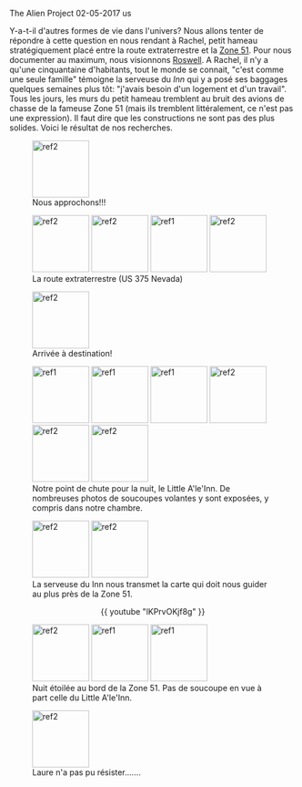 The Alien Project
02-05-2017
us

Y-a-t-il d'autres formes de vie dans l'univers? Nous allons tenter de répondre à cette question en nous rendant à Rachel, petit hameau stratégiquement placé entre la route extraterrestre et la [Zone 51](https://fr.wikipedia.org/wiki/Zone_51). Pour nous documenter au maximum, nous visionnons [Roswell](https://fr.wikipedia.org/wiki/Affaire_de_Roswell). A Rachel, il n'y a qu'une cinquantaine d'habitants, tout le monde se connait, "c'est comme une seule famille" témoigne la serveuse du *Inn* qui y a posé ses baggages quelques semaines plus tôt: "j'avais besoin d'un logement et d'un travail". Tous les jours, les murs du petit hameau tremblent au bruit des avions de chasse de la fameuse Zone 51 (mais ils tremblent littéralement, ce n'est pas une expression). Il faut dire que les constructions ne sont pas des plus solides. Voici le résultat de nos recherches.

<figure>
  <img src='{{ imgThumb "1.jpg"}}' data-image-opened='{{img "1.jpg" }}' class="image" alt="ref2" style="width:100px"/>
<figcaption>Nous approchons!!!</figcaption>
</figure>

<figure>
  <img src='{{ imgThumb "2.jpg"}}' data-image-opened='{{img "2.jpg" }}' class="image" alt="ref2" style="width:100px"/>
   <img src='{{ imgThumb "14.jpg"}}' data-image-opened='{{img "14.jpg" }}' class="image" alt="ref2" style="width:100px"/>
<img src='{{ imgThumb "3.jpg"}}' data-image-opened='{{img "3.jpg" }}' class="image" alt="ref1" style="width:100px"/>
  <img src='{{ imgThumb "4.jpg"}}' data-image-opened='{{img "4.jpg" }}' class="image" alt="ref2" style="width:100px"/>
<figcaption>La route extraterrestre (US 375 Nevada)</figcaption>
</figure>

<figure>
  <img src='{{ imgThumb "15.jpg"}}' data-image-opened='{{img "15.jpg" }}' class="image" alt="ref2" style="width:100px"/>
  <figcaption>Arrivée à destination!</figcaption>
</figure>
   
<figure>
  <img src='{{ imgThumb "8.jpg"}}' data-image-opened='{{img "8.jpg" }}' class="image" alt="ref1" style="width:100px"/>
  <img src='{{ imgThumb "9.jpg"}}' data-image-opened='{{img "9.jpg" }}' class="image" alt="ref1" style="width:100px"/>
  <img src='{{ imgThumb "10.jpg"}}' data-image-opened='{{img "10.jpg" }}' class="image" alt="ref1" style="width:100px"/>
  <img src='{{ imgThumb "11.jpg"}}' data-image-opened='{{img "11.jpg" }}' class="image" alt="ref2" style="width:100px"/>
  <img src='{{ imgThumb "12.jpg"}}' data-image-opened='{{img "12.jpg" }}' class="image" alt="ref2" style="width:100px"/>
  <img src='{{ imgThumb "13.jpg"}}' data-image-opened='{{img "13.jpg" }}' class="image" alt="ref2" style="width:100px"/>
  <figcaption>Notre point de chute pour la nuit, le Little A'le'Inn. De nombreuses photos de soucoupes volantes y sont exposées, y compris dans notre chambre.</figcaption>
</figure>

<figure>
  <img src='{{ imgThumb "16.jpg"}}' data-image-opened='{{img "16.jpg" }}' class="image" alt="ref2" style="width:100px"/>
  <img src='{{ imgThumb "17.jpg"}}' data-image-opened='{{img "17.jpg" }}' class="image" alt="ref2" style="height:100px"/>
  <figcaption>La serveuse du Inn nous transmet la carte qui doit nous guider au plus près de la Zone 51.</figcaption>
</figure>

<div style="text-align: center;">
  {{ youtube "lKPrvOKjf8g" }}
</div>

<figure>
  <img src='{{ imgThumb "5.jpg"}}' data-image-opened='{{img "5.jpg" }}' class="image" alt="ref2" style="width:100px"/>
  <img src='{{ imgThumb "6.jpg"}}' data-image-opened='{{img "6.jpg" }}' class="image" alt="ref1" style="width:100px"/>
  <img src='{{ imgThumb "7.jpg"}}' data-image-opened='{{img "7.jpg" }}' class="image" alt="ref1" style="width:100px"/>
  <figcaption>Nuit étoilée au bord de la Zone 51. Pas de soucoupe en vue à part celle du Little A'le'Inn.</figcaption>
</figure>

<figure>
  <img src='{{ imgThumb "18.jpg"}}' data-image-opened='{{img "18.jpg" }}' class="image" alt="ref2" style="height:100px"/>
  <figcaption>Laure n'a pas pu résister.......</figcaption>
</figure>
